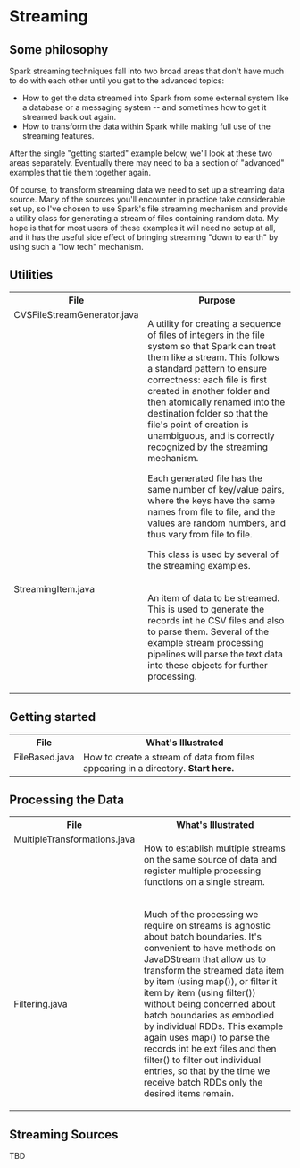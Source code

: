 # Streaming

## Some philosophy

<p>Spark streaming techniques fall into two broad areas that don't have much to do with each other
until you get to the advanced topics:</p>
<ul>
<li>How to get the data streamed into Spark from some external system like a database or a messaging system --
and sometimes how to get it streamed back out again.</li>
<li>How to transform the data within Spark while making full use of the streaming features.</li>
</ul>

<p>After the single "getting started" example below, we'll look at these two areas separately. Eventually there may
need to ba a section of "advanced" examples that tie them together again. </p>

<p>Of course, to transform streaming data we need to set up a streaming data source. Many of the sources you'll encounter
in practice take considerable set up, so I've chosen to use Spark's file streaming mechanism and provide a utility
class for generating a stream of files containing random data. My hope is that for most users of these examples it
will need no setup at all, and it has the useful side effect of bringing streaming "down to earth" by using
such a "low tech" mechanism.  </p>

## Utilities

<table>
<tr>
<th>File</th>
<th>Purpose</th>
</tr>
<tr>
<td valign="top">CVSFileStreamGenerator.java</td>
<td>
<p>A utility for creating a sequence of files of integers in the file system
so that Spark can treat them like a stream. This follows a standard pattern
to ensure correctness: each file is first created in another folder and then
atomically renamed into the destination folder so that the file's point of
creation is unambiguous, and is correctly recognized by the streaming
mechanism.</p>

<p>Each generated file has the same number of key/value pairs, where the
keys have the same names from file to file, and the values are random
numbers, and thus vary from file to file.</p>

<p>This class is used by several of the streaming examples.</p>
</td>
</tr>
<tr>
<td valign="top">StreamingItem.java</td>
<td><p>An item of data to be streamed. This is used to generate the records int he CSV files and
also to parse them. Several of the example stream processing pipelines will parse the text data into these
objects for further processing. </p></td>
</tr>
</table>

## Getting started

<table>
<tr>
<th>File</th>
<th>What's Illustrated</th>
</tr>
<tr>
<td valign="top">FileBased.java</td>
<td>How to create a stream of data from files appearing in a directory. <b>Start here.</b></td>
</tr>
</table>

## Processing the Data

<table>
<tr>
<th>File</th>
<th>What's Illustrated</th>
</tr>
<tr>
<td valign="top">MultipleTransformations.java</td>
<td><p>How to establish multiple streams on the same source of data and register multiple processing
functions on a single stream.</p></td>
</tr>
<tr>
<td>Filtering.java</td>
<td><p>Much of the processing we require on streams is agnostic about batch boundaries. It's convenient to have
methods on JavaDStream that allow us to transform the streamed data item by item (using map()), or filter it
item by item (using filter()) without being concerned about batch boundaries as embodied by individual RDDs.
This example again uses map() to parse the records int he ext files and then filter() to filter out individual
entries, so that by the time we receive batch RDDs only the desired items remain.</p></td>
</tr>
</table>

## Streaming Sources

TBD
